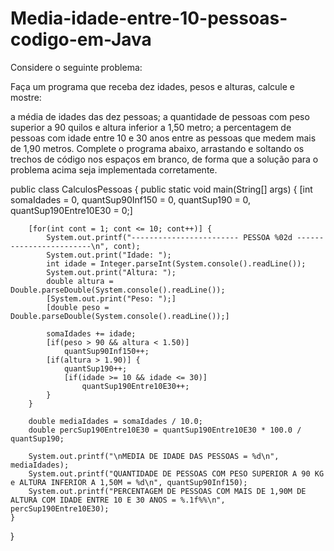# Media-idade-entre-10-pessoas-codigo-em-Java

Considere o seguinte problema:

Faça um programa que receba dez idades, pesos e alturas, calcule e mostre:

a média de idades das dez pessoas;
a quantidade de pessoas com peso superior a 90 quilos e altura inferior a 1,50 metro;
a percentagem de pessoas com idade entre 10 e 30 anos entre as pessoas que medem mais de 1,90 metros.
Complete o programa abaixo, arrastando e soltando os trechos de código nos espaços em branco, de forma que a solução para o problema acima seja implementada corretamente.



public class CalculosPessoas {
	public static void main(String[] args) {
		[int somaIdades = 0, quantSup90Inf150 = 0, quantSup190 = 0, quantSup190Entre10E30 = 0;]
		
		[for(int cont = 1; cont <= 10; cont++)] {
			System.out.printf("------------------------ PESSOA %02d ------------------------\n", cont);
			System.out.print("Idade: ");
			int idade = Integer.parseInt(System.console().readLine());
			System.out.print("Altura: ");
			double altura = Double.parseDouble(System.console().readLine());
			[System.out.print("Peso: ");]
			[double peso = Double.parseDouble(System.console().readLine());]
			
			somaIdades += idade;
			[if(peso > 90 && altura < 1.50)]
				quantSup90Inf150++;
			[if(altura > 1.90)] {
				quantSup190++;
				[if(idade >= 10 && idade <= 30)]
					quantSup190Entre10E30++;
			}
		}
		
		double mediaIdades = somaIdades / 10.0;
		double percSup190Entre10E30 = quantSup190Entre10E30 * 100.0 / quantSup190;
		
		System.out.printf("\nMEDIA DE IDADE DAS PESSOAS = %d\n", mediaIdades);
		System.out.printf("QUANTIDADE DE PESSOAS COM PESO SUPERIOR A 90 KG e ALTURA INFERIOR A 1,50M = %d\n", quantSup90Inf150);
		System.out.printf("PERCENTAGEM DE PESSOAS COM MAIS DE 1,90M DE ALTURA COM IDADE ENTRE 10 E 30 ANOS = %.1f%%\n", percSup190Entre10E30);
	}
}
